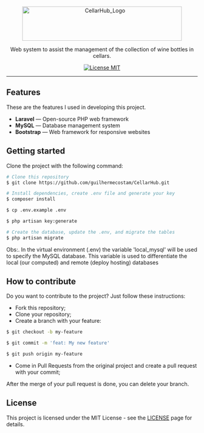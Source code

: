 
<p align="center">
<br>
<img src="http://arioliveira.duckdns.org:3110/alunos/GuilhermeC/cellarhub_logo.PNG" height="90" width="420" alt="CellarHub_Logo">
</p>

<p align="center">Web system to assist the management of the collection of wine bottles in cellars.</p>

<p align="center">
  <a href="https://opensource.org/licenses/MIT">
    <img src="https://img.shields.io/badge/License-MIT-blue.svg" alt="License MIT">
  </a>
</p>

<hr />

## Features

These are the features I used in developing this project.

- **Laravel** — Open-source PHP web framework
- **MySQL** — Database management system
- **Bootstrap** — Web framework for responsive websites

## Getting started

Clone the project with the following command:

```bash
# Clone this repository
$ git clone https://github.com/guilhermecostam/CellarHub.git

# Install dependencies, create .env file and generate your key
$ composer install

$ cp .env.example .env

$ php artisan key:generate

# Create the database, update the .env, and migrate the tables
$ php artisan migrate
```
Obs:. In the virtual environment (.env) the variable 'local_mysql' will be used to specify the MySQL database. This variable is used to differentiate the local (our computed) and remote (deploy hosting) databases

## How to contribute
Do you want to contribute to the project? Just follow these instructions:

- Fork this repository;
- Clone your repository;
- Create a branch with your feature:
```bash
$ git checkout -b my-feature

$ git commit -m 'feat: My new feature'

$ git push origin my-feature
```

- Come in Pull Requests from the original project and create a pull request with your commit;

After the merge of your pull request is done, you can delete your branch.

## License

This project is licensed under the MIT License - see the [LICENSE](https://github.com/guilhermecostam/CellarHub/blob/main/LICENSE) page for details.
